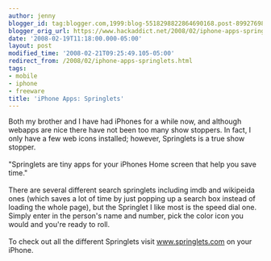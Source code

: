 ```yaml
---
author: jenny
blogger_id: tag:blogger.com,1999:blog-5518298822864690168.post-8992769816930799378
blogger_orig_url: https://www.hackaddict.net/2008/02/iphone-apps-springlets.html
date: '2008-02-19T11:18:00.000-05:00'
layout: post
modified_time: '2008-02-21T09:25:49.105-05:00'
redirect_from: /2008/02/iphone-apps-springlets.html
tags:
- mobile
- iphone
- freeware
title: 'iPhone Apps: Springlets'
---
```


Both my brother and I have had iPhones for a while now, and although webapps are nice there have not been too many show stoppers.  In fact, I only have a few web icons installed; however, Springlets is a true show stopper.<br/><br/>"Springlets are tiny apps for your iPhones Home screen that help you save time."<br/><br/>There are several different search springlets including imdb and wikipeida ones (which saves a lot of time by just popping up a search box instead of loading the whole page), but the Springlet I like most is the speed dial one.  Simply enter in the person's name and number, pick the color icon you would and you're ready to roll.<br/><br/>To check out all the different Springlets visit www.springlets.com on your iPhone.